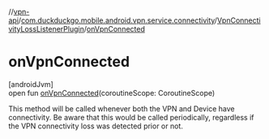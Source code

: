 //[vpn-api](../../../index.md)/[com.duckduckgo.mobile.android.vpn.service.connectivity](../index.md)/[VpnConnectivityLossListenerPlugin](index.md)/[onVpnConnected](on-vpn-connected.md)

# onVpnConnected

[androidJvm]\
open fun [onVpnConnected](on-vpn-connected.md)(coroutineScope: CoroutineScope)

This method will be called whenever both the VPN and Device have connectivity. Be aware that this would be called periodically, regardless if the VPN connectivity loss was detected prior or not.
